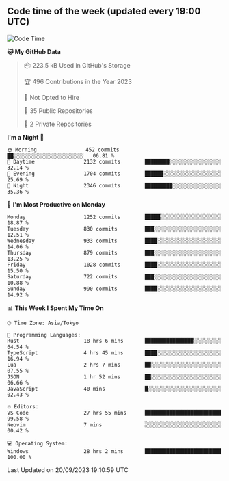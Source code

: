 ## Code time of the week (updated every 19:00 UTC)

<!--START_SECTION:waka-->
![Code Time](http://img.shields.io/badge/Code%20Time-2%2C060%20hrs%2049%20mins-blue)

**🐱 My GitHub Data** 

> 📦 223.5 kB Used in GitHub's Storage 
 > 
> 🏆 496 Contributions in the Year 2023
 > 
> 🚫 Not Opted to Hire
 > 
> 📜 35 Public Repositories 
 > 
> 🔑 2 Private Repositories 
 > 
**I'm a Night 🦉** 

```text
🌞 Morning                452 commits         ██░░░░░░░░░░░░░░░░░░░░░░░   06.81 % 
🌆 Daytime                2132 commits        ████████░░░░░░░░░░░░░░░░░   32.14 % 
🌃 Evening                1704 commits        ██████░░░░░░░░░░░░░░░░░░░   25.69 % 
🌙 Night                  2346 commits        █████████░░░░░░░░░░░░░░░░   35.36 % 
```
📅 **I'm Most Productive on Monday** 

```text
Monday                   1252 commits        █████░░░░░░░░░░░░░░░░░░░░   18.87 % 
Tuesday                  830 commits         ███░░░░░░░░░░░░░░░░░░░░░░   12.51 % 
Wednesday                933 commits         ████░░░░░░░░░░░░░░░░░░░░░   14.06 % 
Thursday                 879 commits         ███░░░░░░░░░░░░░░░░░░░░░░   13.25 % 
Friday                   1028 commits        ████░░░░░░░░░░░░░░░░░░░░░   15.50 % 
Saturday                 722 commits         ███░░░░░░░░░░░░░░░░░░░░░░   10.88 % 
Sunday                   990 commits         ████░░░░░░░░░░░░░░░░░░░░░   14.92 % 
```


📊 **This Week I Spent My Time On** 

```text
🕑︎ Time Zone: Asia/Tokyo

💬 Programming Languages: 
Rust                     18 hrs 6 mins       ████████████████░░░░░░░░░   64.54 % 
TypeScript               4 hrs 45 mins       ████░░░░░░░░░░░░░░░░░░░░░   16.94 % 
Lua                      2 hrs 7 mins        ██░░░░░░░░░░░░░░░░░░░░░░░   07.55 % 
JSON                     1 hr 52 mins        ██░░░░░░░░░░░░░░░░░░░░░░░   06.66 % 
JavaScript               40 mins             █░░░░░░░░░░░░░░░░░░░░░░░░   02.43 % 

🔥 Editors: 
VS Code                  27 hrs 55 mins      █████████████████████████   99.58 % 
Neovim                   7 mins              ░░░░░░░░░░░░░░░░░░░░░░░░░   00.42 % 

💻 Operating System: 
Windows                  28 hrs 2 mins       █████████████████████████   100.00 % 
```


 Last Updated on 20/09/2023 19:10:59 UTC
<!--END_SECTION:waka-->